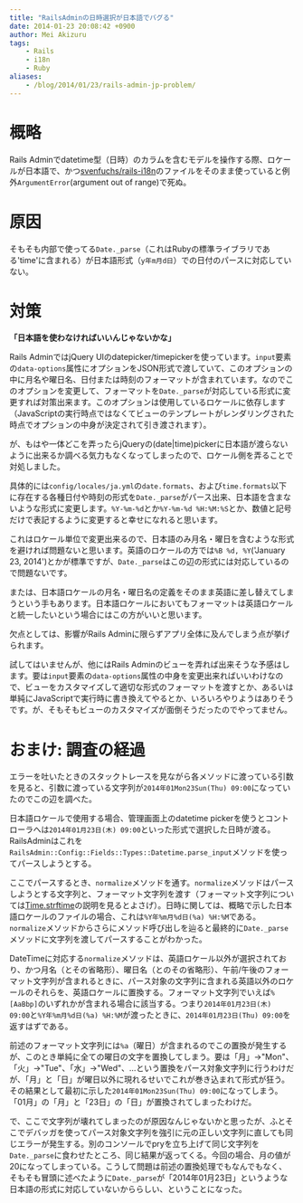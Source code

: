 ```yaml
---
title: "RailsAdminの日時選択が日本語でバグる"
date: 2014-01-23 20:08:42 +0900
author: Mei Akizuru
tags:
    - Rails
    - i18n
    - Ruby
aliases:
    - /blog/2014/01/23/rails-admin-jp-problem/
---
```


# 概略
Rails Adminでdatetime型（日時）のカラムを含むモデルを操作する際、ロケールが日本語で、かつ[svenfuchs/rails-i18n](https://github.com/svenfuchs/rails-i18n)のファイルをそのまま使っていると例外`ArgumentError`(argument out of range)で死ぬ。

# 原因
そもそも内部で使ってる`Date._parse`（これはRubyの標準ライブラリである'time'に含まれる）が日本語形式（`y年m月d日`）での日付のパースに対応していない。

# 対策
**「日本語を使わなければいいんじゃないかな」**

Rails AdminではjQuery UIのdatepicker/timepickerを使っています。`input`要素の`data-options`属性にオプションをJSON形式で渡していて、このオプションの中に月名や曜日名、日付または時刻のフォーマットが含まれています。なのでこのオプションを変更して、フォーマットを`Date._parse`が対応している形式に変更すれば対策出来ます。このオプションは使用しているロケールに依存します（JavaScriptの実行時点ではなくてビューのテンプレートがレンダリングされた時点でオプションの中身が決定されて引き渡されます）。

が、もはや一体どこを弄ったらjQueryの(date|time)pickerに日本語が渡らないように出来るか調べる気力もなくなってしまったので、ロケール側を弄ることで対処しました。

具体的には`config/locales/ja.yml`の`date.formats`、および`time.formats`以下に存在する各種日付や時刻の形式を`Date._parse`がパース出来、日本語を含まないような形式に変更します。`%Y-%m-%d`とか`%Y-%m-%d %H:%M:%S`とか、数値と記号だけで表記するように変更すると幸せになれると思います。

これはロケール単位で変更出来るので、日本語のみ月名・曜日を含むような形式を避ければ問題ないと思います。英語のロケールの方では`%B %d, %Y`('January 23, 2014')とかが標準ですが、`Date._parse`はこの辺の形式には対応しているので問題ないです。

または、日本語ロケールの月名・曜日名の定義をそのまま英語に差し替えてしまうという手もあります。日本語ロケールにおいてもフォーマットは英語ロケールと統一したいという場合にはこの方がいいと思います。

欠点としては、影響がRails Adminに限らずアプリ全体に及んでしまう点が挙げられます。

試してはいませんが、他にはRails Adminのビューを弄れば出来そうな予感はします。要は`input`要素の`data-options`属性の中身を変更出来ればいいわけなので、ビューをカスタマイズして適切な形式のフォーマットを渡すとか、あるいは単純にJavaScriptで実行時に書き換えてやるとか、いろいろやりようはありそうです。が、そもそもビューのカスタマイズが面倒そうだったのでやってません。

# おまけ: 調査の経過
エラーを吐いたときのスタックトレースを見ながら各メソッドに渡っている引数を見ると、引数に渡っている文字列が`2014年01Mon23Sun(Thu) 09:00`になっていたのでこの辺を調べた。

日本語ロケールで使用する場合、管理画面上のdatetime pickerを使うとコントローラへは`2014年01月23日(木) 09:00`といった形式で選択した日時が渡る。RailsAdminはこれを`RailsAdmin::Config::Fields::Types::Datetime.parse_input`メソッドを使ってパースしようとする。

ここでパースするとき、`normalize`メソッドを通す。`normalize`メソッドはパースしようとする文字列と、フォーマット文字列を渡す（フォーマット文字列については[Time.strftime](http://docs.ruby-lang.org/ja/2.1.0/class/Time.html#I_STRFTIME)の説明を見るとよさげ）。日時に関しては、概略で示した日本語ロケールのファイルの場合、これは`%Y年%m月%d日(%a) %H:%M`である。`normalize`メソッドからさらにメソッド呼び出しを辿ると最終的に`Date._parse`メソッドに文字列を渡してパースすることがわかった。

DateTimeに対応する`normalize`メソッドは、英語ロケール以外が選択されており、かつ月名（とその省略形）、曜日名（とのその省略形）、午前/午後のフォーマット文字列が含まれるときに、パース対象の文字列に含まれる英語以外のロケールのそれらを、英語ロケールに置換する。フォーマット文字列でいえば`%[AaBbp]`のいずれかが含まれる場合に該当する。つまり`2014年01月23日(木) 09:00`と`%Y年%m月%d日(%a) %H:%M`が渡ったときに、`2014年01月23日(Thu) 09:00`を返すはずである。

前述のフォーマット文字列には`%a`（曜日）が含まれるのでこの置換が発生するが、このとき単純に全ての曜日の文字を置換してしまう。要は「月」→"Mon"、「火」→"Tue"、「水」→"Wed"、…という置換をパース対象文字列に行うわけだが、「月」と「日」が曜日以外に現れるせいでこれが巻き込まれて形式が狂う。その結果として最初に示した`2014年01Mon23Sun(Thu) 09:00`になってしまう。「01月」の「月」と「23日」の「日」が置換されてしまったわけだ。

で、ここで文字列が壊れてしまったのが原因なんじゃないかと思ったが、ふとそこでデバッガを使ってパース対象文字列を強引に元の正しい文字列に直しても同じエラーが発生する。別のコンソールでpryを立ち上げて同じ文字列を`Date._parse`に食わせたところ、同じ結果が返ってくる。今回の場合、月の値が20になってしまっている。こうして問題は前述の置換処理でもなんでもなく、そもそも冒頭に述べたように`Date._parse`が「2014年01月23日」というような日本語の形式に対応していないかららしい、ということになった。